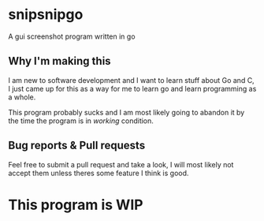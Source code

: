 # snipsnipgo
A gui screenshot program written in go

## Why I'm making this

I am new to software development and I want to learn stuff about Go and C, I just came up for this as a way for me to learn go and learn programming as a whole.

This program probably sucks and I am most likely going to abandon it by the time the program is in *working* condition. 

## Bug reports & Pull requests 
Feel free to submit a pull request and take a look, I will most likely not accept them unless theres some feature I think is good.

# This program is WIP 
